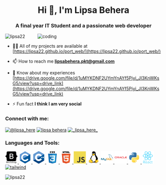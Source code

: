 <h1 align="center">Hi 👋, I'm Lipsa Behera</h1>
<h3 align="center">A final year IT Student and a passionate web developer</h3>
<img align ="right" alt="coding"   src="https://raw.githubusercontent.com/TheDudeThatCode/TheDudeThatCode/master/Assets/Designer.gif" width="400" >

<p align="left"> <img src="https://komarev.com/ghpvc/?username=lipsa22&label=Profile%20views&color=0e75b6&style=flat" alt="lipsa22" /> </p>

- 👨‍💻 All of my projects are available at [https://lipsa22.github.io/port_web/](https://lipsa22.github.io/port_web/)

- 📫 How to reach me **lipsabehera.pkt@gmail.com**

- 📄 Know about my experiences [https://drive.google.com/file/d/1uMYKDNF2UYmYnAYf5Piyi_JI3KnWKsG5/view?usp=drive_link](https://drive.google.com/file/d/1uMYKDNF2UYmYnAYf5Piyi_JI3KnWKsG5/view?usp=drive_link)

- ⚡ Fun fact **I think I am very social**

<h3 align="left">Connect with me:</h3>
<p align="left">
<a href="https://twitter.com/@lipsa_here" target="blank"><img align="center" src="https://raw.githubusercontent.com/rahuldkjain/github-profile-readme-generator/master/src/images/icons/Social/twitter.svg" alt="@lipsa_here" height="30" width="40" /></a>
<a href="https://linkedin.com/in/lipsa behera" target="blank"><img align="center" src="https://raw.githubusercontent.com/rahuldkjain/github-profile-readme-generator/master/src/images/icons/Social/linked-in-alt.svg" alt="lipsa behera" height="30" width="40" /></a>
<a href="https://instagram.com/_lipsa_here_" target="blank"><img align="center" src="https://raw.githubusercontent.com/rahuldkjain/github-profile-readme-generator/master/src/images/icons/Social/instagram.svg" alt="_lipsa_here_" height="30" width="40" /></a>
</p>

<h3 align="left">Languages and Tools:</h3>
<p align="left"> <a href="https://getbootstrap.com" target="_blank" rel="noreferrer"> <img src="https://raw.githubusercontent.com/devicons/devicon/master/icons/bootstrap/bootstrap-plain-wordmark.svg" alt="bootstrap" width="40" height="40"/> </a> <a href="https://www.cprogramming.com/" target="_blank" rel="noreferrer"> <img src="https://raw.githubusercontent.com/devicons/devicon/master/icons/c/c-original.svg" alt="c" width="40" height="40"/> </a> <a href="https://www.w3schools.com/cpp/" target="_blank" rel="noreferrer"> <img src="https://raw.githubusercontent.com/devicons/devicon/master/icons/cplusplus/cplusplus-original.svg" alt="cplusplus" width="40" height="40"/> </a> <a href="https://www.w3schools.com/css/" target="_blank" rel="noreferrer"> <img src="https://raw.githubusercontent.com/devicons/devicon/master/icons/css3/css3-original-wordmark.svg" alt="css3" width="40" height="40"/> </a> <a href="https://www.w3.org/html/" target="_blank" rel="noreferrer"> <img src="https://raw.githubusercontent.com/devicons/devicon/master/icons/html5/html5-original-wordmark.svg" alt="html5" width="40" height="40"/> </a> <a href="https://developer.mozilla.org/en-US/docs/Web/JavaScript" target="_blank" rel="noreferrer"> <img src="https://raw.githubusercontent.com/devicons/devicon/master/icons/javascript/javascript-original.svg" alt="javascript" width="40" height="40"/> </a> <a href="https://www.linux.org/" target="_blank" rel="noreferrer"> <img src="https://raw.githubusercontent.com/devicons/devicon/master/icons/linux/linux-original.svg" alt="linux" width="40" height="40"/> </a> <a href="https://www.mysql.com/" target="_blank" rel="noreferrer"> <img src="https://raw.githubusercontent.com/devicons/devicon/master/icons/mysql/mysql-original-wordmark.svg" alt="mysql" width="40" height="40"/> </a> <a href="https://www.oracle.com/" target="_blank" rel="noreferrer"> <img src="https://raw.githubusercontent.com/devicons/devicon/master/icons/oracle/oracle-original.svg" alt="oracle" width="40" height="40"/> </a> <a href="https://www.python.org" target="_blank" rel="noreferrer"> <img src="https://raw.githubusercontent.com/devicons/devicon/master/icons/python/python-original.svg" alt="python" width="40" height="40"/> </a> <a href="https://reactjs.org/" target="_blank" rel="noreferrer"> <img src="https://raw.githubusercontent.com/devicons/devicon/master/icons/react/react-original-wordmark.svg" alt="react" width="40" height="40"/> </a> <a href="https://tailwindcss.com/" target="_blank" rel="noreferrer"> <img src="https://www.vectorlogo.zone/logos/tailwindcss/tailwindcss-icon.svg" alt="tailwind" width="40" height="40"/> </a> </p>

<p><img align="center" src="https://github-readme-stats.vercel.app/api/top-langs?username=lipsa22&show_icons=true&locale=en&layout=compact" alt="lipsa22" /></p>
